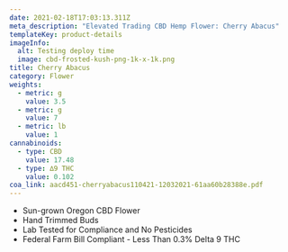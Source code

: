 ```yaml
---
date: 2021-02-18T17:03:13.311Z
meta_description: "Elevated Trading CBD Hemp Flower: Cherry Abacus"
templateKey: product-details
imageInfo:
  alt: Testing deploy time
  image: cbd-frosted-kush-png-1k-x-1k.png
title: Cherry Abacus
category: Flower
weights:
  - metric: g
    value: 3.5
  - metric: g
    value: 7
  - metric: lb
    value: 1
cannabinoids:
  - type: CBD
    value: 17.48
  - type: ∆9 THC
    value: 0.102
coa_link: aacd451-cherryabacus110421-12032021-61aa60b28388e.pdf
---
```


- Sun-grown Oregon CBD Flower
- Hand Trimmed Buds
- Lab Tested for Compliance and No Pesticides
- Federal Farm Bill Compliant - Less Than 0.3% Delta 9 THC
